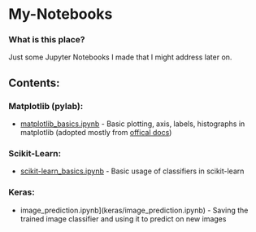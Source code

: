 # My-Notebooks

### What is this place?
Just some Jupyter Notebooks I made that I might address later on.

## Contents:

### Matplotlib (pylab):
- [matplotlib_basics.ipynb](matplotlib/matplotlib_basics.ipynb) - Basic plotting, axis, labels, histographs in matplotlib 
(adopted mostly from [offical docs](http://matplotlib.org/users/pyplot_tutorial.html))

### Scikit-Learn:
- [scikit-learn_basics.ipynb](scikit-learn/scikit-learn_basics.ipynb) - Basic usage of classifiers in scikit-learn

### Keras:
- image_prediction.ipynb](keras/image_prediction.ipynb) - Saving the trained image classifier and using it to predict on new images
